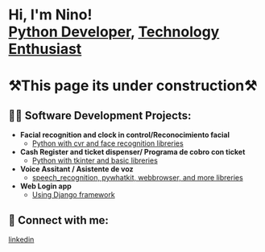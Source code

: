 <h1>Hi, I'm Nino! <br/><a href="https://github.com/z-zo">Python Developer</a>, <a href="https://www.linkedin.com/in/guillermonicolasrodriguez/">Technology Enthusiast</a></h1>

<h1>⚒️This page its under construction⚒️</h1>

<h2>👨‍💻 Software Development Projects:</h2>

- <b>Facial recognition and clock in control/Reconocimiento facial</b>
  - [Python with cvr and face recognition libreries](https://github.com/z-zo/BasicApps/tree/main/AsistenciaReconFacial)
- <b>Cash Register and ticket dispenser/ Programa de cobro con ticket</b>
  - [Python with tkinter and basic libreries](https://github.com/z-zo/BasicApps/tree/main/AppFacturacionTkinter)
- <b>Voice Assitant / Asistente de voz</b>
  - [speech_recognition, pywhatkit, webbrowser, and more libreries](https://github.com/z-zo/BasicApps/tree/main/Asistente_Voz)
- <b>Web Login app</b>
  - [Using Django framework](https://github.com/z-zo/BasicApps/tree/main/Web%20Login/LoginApp/src/proyecto)

<h2> 🤳 Connect with me:</h2>

[linkedin](https://www.linkedin.com/in/guillermonicolasrodriguez)



<!--

